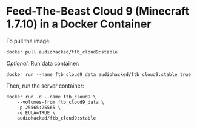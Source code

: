 # Feed-The-Beast Cloud 9 (Minecraft 1.7.10) in a Docker Container
To pull the image:
```
docker pull audiohacked/ftb_cloud9:stable
```
*Optional*: Run data container:
```
docker run --name ftb_cloud9_data audiohacked/ftb_cloud9:stable true
```

Then, run the server container:
```
docker run -d --name ftb_cloud9 \
    --volumes-from ftb_cloud9_data \
    -p 25565:25565 \
    -e EULA=TRUE \
    audiohacked/ftb_cloud9:stable
```
